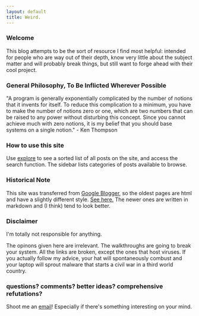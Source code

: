 ```yaml
---
layout: default
title: Weird.
---
```


### Welcome

This blog attempts to be the sort of resource I find most helpful: intended for people who are way out of their depth, know very little about the subject matter and will probably break things, but still want to forge ahead with their cool project.

### General Philosophy, To Be Inflicted Wherever Possible

"A program is generally exponentially complicated by the number of notions that it invents for itself. To reduce this complication to a minimum, you have to make the number of notions zero or one, which are two numbers that can be raised to any power without disturbing this concept. Since you cannot achieve much with zero notions, it is my belief that you should base systems on a single notion." - Ken Thompson

### How to use this site

Use [explore](https://umhau.github.io/explore/) to see a sorted list of all posts on the site, and access the search function.  The sidebar lists categories of posts available to browse.

### Historical Note

This site was transferred from [Google Blogger](https://nixingaround.blogspot.com/2017/10/final-post-here.html), so the oldest pages are html and have a slightly different style.  [See here.](/new-blog-location)  The newer ones are written in markdown and (I think) tend to look better.  

### Disclaimer

I'm totally not responsible for anything.

The opinons given here are irrelevant.  The walkthroughs are going to break your system.  All the links are broken, except the ones that host viruses. If you actually follow my advice, your hat will spontaneously combust and your laptop will sprout malware that starts a civil war in a third world country.

### questions? comments? better ideas? comprehensive refutations? 

Shoot me an [email](mailto:um.hau@outlook.com)! Especially if there's something interesting on your mind. 
